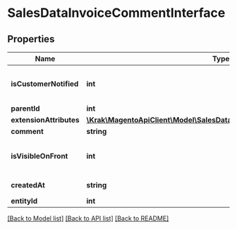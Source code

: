 # SalesDataInvoiceCommentInterface

## Properties
Name | Type | Description | Notes
------------ | ------------- | ------------- | -------------
**isCustomerNotified** | **int** | Is-customer-notified flag value. | 
**parentId** | **int** | Parent ID. | 
**extensionAttributes** | [**\Krak\MagentoApiClient\Model\SalesDataInvoiceCommentExtensionInterface**](SalesDataInvoiceCommentExtensionInterface.md) |  | [optional] 
**comment** | **string** | Comment. | 
**isVisibleOnFront** | **int** | Is-visible-on-storefront flag value. | 
**createdAt** | **string** | Created-at timestamp. | [optional] 
**entityId** | **int** | Invoice ID. | [optional] 

[[Back to Model list]](../README.md#documentation-for-models) [[Back to API list]](../README.md#documentation-for-api-endpoints) [[Back to README]](../README.md)


